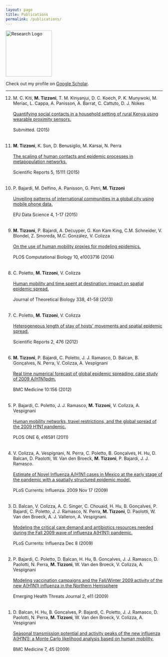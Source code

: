 ```yaml
---
layout: page
title: Publications
permalink: /publications/
---
```


<img src="{{ site.baseurl }}assets/icons/pencil.svg" title="Research Logo" class="profile" height="148" width="148">


Check out my profile on [Google Scholar][scholar].

<hr>

<ol reversed>

  <li>M. C. Kiti, <strong>M. Tizzoni</strong>, T. M. Kinyanjui, D. C. Koech, P. K. Munywoki, M. Meriac, L. Cappa, A. Panisson, A. Barrat, C. Cattuto, D. J. Nokes<br></br>
  <a href="">Quantifying social contacts in a household setting of rural Kenya using wearable proximity sensors.</a><br></br>
  Submitted. (2015)
  </li>
  <br></br>

  <li><strong>M. Tizzoni</strong>, K. Sun, D. Benusiglio, M. Karsai, N. Perra<br></br>
  <a href="http://www.nature.com/articles/srep15111">The scaling of human contacts and epidemic processes in metapopulation networks.</a><br></br>
  Scientific Reports 5, 15111 (2015)
  </li>
  <br></br>

  <li>P. Bajardi, M. Delfino, A. Panisson, G. Petri, <strong>M. Tizzoni</strong> <br></br>
  <a href="http://www.epjdatascience.com/content/4/1/3">Unveiling patterns of international communities in a global city using mobile phone data.</a><br></br>
  EPJ Data Science 4, 1-17 (2015)</li>
  <br></br>

  <li><strong>M. Tizzoni</strong>, P. Bajardi, A. Decuyper, G. Kon Kam King, C.M. Schneider, V. Blondel, Z. Smoreda, M.C. Gonz&aacute;lez, V. Colizza<br></br>
  <a href="http://journals.plos.org/ploscompbiol/article?id=10.1371/journal.pcbi.1003716">On the use of human mobility proxies for modeling epidemics.</a><br></br>
  PLOS Computational Biology 10, e1003716 (2014)
  </li>
  <br></br>


  <li>C. Poletto, <strong>M. Tizzoni</strong>, V. Colizza<br></br>
  <a href="http://www.sciencedirect.com/science/article/pii/S0022519313004062">Human mobility and time spent at destination: impact on spatial epidemic spread.</a><br></br>
  Journal of Theoretical Biology 338, 41-58 (2013)
  </li>
  <br></br>


  <li>C. Poletto, <strong>M. Tizzoni</strong>, V. Colizza<br></br>
  <a href="http://www.nature.com/articles/srep00476?WT.ec_id=SREP-631-20120702">Heterogeneous length of stay of hosts' movements and spatial epidemic spread.</a><br></br>
  Scientific Reports  2, 476  (2012)
  </li>
  <br></br>


  <li><strong>M. Tizzoni</strong>, P. Bajardi,  C. Poletto, J. J. Ramasco, D. Balcan, B. Gonçalves, N. Perra, V. Colizza, A. Vespignani<br></br>
  <a href="http://www.biomedcentral.com/1741-7015/10/165/abstract">Real time numerical forecast of global epidemic spreading: case study of 2009 A/H1N1pdm.</a><br></br>
  BMC Medicine 10:156 (2012)
  </li>
  <br></br>


  <li> P. Bajardi, C. Poletto, J. J. Ramasco, <strong>M. Tizzoni</strong>, V. Colizza, A. Vespignani<br></br>
  <a href="http://journals.plos.org/plosone/article?id=10.1371/journal.pone.0016591">Human mobility networks, travel restrictions, and the global spread of the 2009 H1N1 pandemic.</a><br></br>
  PLOS ONE  6, e16591 (2011)
  </li>
  <br></br>


  <li>V. Colizza, A. Vespignani, N. Perra, C. Poletto, B. Gonçalves, H. Hu, D. Balcan, D. Paolotti, W. Van den Broeck, <strong>M. Tizzoni</strong>, P. Bajardi, J. J. Ramasco.<br></br>
  <a href="http://currents.plos.org/influenza/article/estimate-of-novel-influenza-ah1n1-cases-in-mexico-at-the-early-stage-of-the-pandemic-with-a-spatially-structured-epidemic-model/">Estimate of Novel Influenza A/H1N1 cases in Mexico at the early stage of the pandemic with a spatially structured epidemic model.</a><br></br>
  PLoS Currents: Influenza. 2009 Nov 17 (2009)
  </li>
  <br></br>


  <li>D. Balcan, V. Colizza, A. C. Singer, C. Chouaid, H. Hu, B. Gonçalves, P. Bajardi, C. Poletto, J. J. Ramasco, N. Perra, <strong>M. Tizzoni</strong>, D. Paolotti, W. Van den Broeck, A. J. Valleron, A. Vespignani.<br></br>
  <a href="http://currents.plos.org/influenza/article/modeling-the-critical-care-demand-and-antibiotics-resources-needed-during-the-fall-2009-wave-of-influenza-ah1n1-pandemic/">Modeling the critical care demand and antibiotics resources needed during the Fall 2009 wave of influenza A(H1N1) pandemic.</a><br></br>
  PLoS Currents: Influenza Dec 8 (2009)
  </li>
  <br></br>


  <li>P. Bajardi, C. Poletto, D. Balcan, H. Hu, B. Goncalves, J. J. Ramasco, D. Paolotti, N. Perra, <strong>M. Tizzoni</strong>, W. Van den Broeck, V. Colizza, A. Vespignani<br></br>
  <a href="http://www.eht-journal.net/index.php/ehtj/article/view/7093">Modeling vaccination campaigns and the Fall/Winter 2009 activity of the new A(H1N1) influenza in the Northern Hemisphere</a><br></br>
  Emerging Health Threats Journal 2, e11 (2009)
  </li>
  <br></br>

  <li>D. Balcan, H. Hu, B. Goncalves, P. Bajardi, C. Poletto, J. J. Ramasco, D. Paolotti, N. Perra, <strong>M. Tizzoni</strong>, W. Van den Broeck, V. Colizza, A. Vespignani<br></br>
  <a href="http://www.biomedcentral.com/1741-7015/7/45">Seasonal transmission potential and activity peaks of the new influenza A(H1N1): a Monte Carlo likelihood analysis based on human mobility.</a><br></br>
  BMC Medicine 7, 45 (2009)
  </li>


</ol>

[scholar]: https://scholar.google.it/citations?user=1v2Ots0AAAAJ&hl=en
